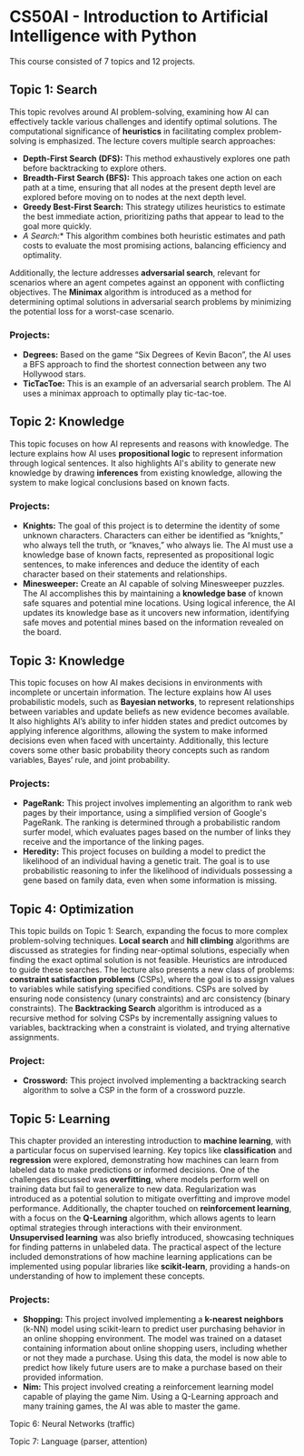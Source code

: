 # CS50AI - Introduction to Artificial Intelligence with Python

This course consisted of 7 topics and 12 projects.

## Topic 1: Search
This topic revolves around AI problem-solving, examining how AI can effectively tackle various challenges and identify optimal solutions. The computational significance of **heuristics** in facilitating complex problem-solving is emphasized. The lecture covers multiple search approaches:
- **Depth-First Search (DFS):** This method exhaustively explores one path before backtracking to explore others.
- **Breadth-First Search (BFS):** This approach takes one action on each path at a time, ensuring that all nodes at the present depth level are explored before moving on to nodes at the next depth level.
- **Greedy Best-First Search:** This strategy utilizes heuristics to estimate the best immediate action, prioritizing paths that appear to lead to the goal more quickly.
- **A Search*:** This algorithm combines both heuristic estimates and path costs to evaluate the most promising actions, balancing efficiency and optimality.

Additionally, the lecture addresses **adversarial search**, relevant for scenarios where an agent competes against an opponent with conflicting objectives. The **Minimax** algorithm is introduced as a method for determining optimal solutions in adversarial search problems by minimizing the potential loss for a worst-case scenario.

### Projects:
- **Degrees:** Based on the game “Six Degrees of Kevin Bacon”, the AI uses a BFS approach to find the shortest connection between any two Hollywood stars.
- **TicTacToe:** This is an example of an adversarial search problem. The AI uses a minimax approach to optimally play tic-tac-toe.


## Topic 2: Knowledge
This topic focuses on how AI represents and reasons with knowledge. The lecture explains how AI uses **propositional logic** to represent information through logical sentences. It also highlights AI's ability to generate new knowledge by drawing **inferences** from existing knowledge, allowing the system to make logical conclusions based on known facts.

### Projects:
- **Knights:** The goal of this project is to determine the identity of some unknown characters. Characters can either be identified as “knights,” who always tell the truth, or “knaves,” who always lie. The AI must use a knowledge base of known facts, represented as propositional logic sentences, to make inferences and deduce the identity of each character based on their statements and relationships.
- **Minesweeper:** Create an AI capable of solving Minesweeper puzzles. The AI accomplishes this by maintaining a **knowledge base** of known safe squares and potential mine locations. Using logical inference, the AI updates its knowledge base as it uncovers new information, identifying safe moves and potential mines based on the information revealed on the board.


## Topic 3: Knowledge
This topic focuses on how AI makes decisions in environments with incomplete or uncertain information. The lecture explains how AI uses probabilistic models, such as **Bayesian networks**, to represent relationships between variables and update beliefs as new evidence becomes available. It also highlights AI’s ability to infer hidden states and predict outcomes by applying inference algorithms, allowing the system to make informed decisions even when faced with uncertainty. Additionally, this lecture covers some other basic probability theory concepts such as random variables, Bayes’ rule, and joint probability.

### Projects:
- **PageRank:** This project involves implementing an algorithm to rank web pages by their importance, using a simplified version of Google's PageRank. The ranking is determined through a probabilistic random surfer model, which evaluates pages based on the number of links they receive and the importance of the linking pages.
- **Heredity:** This project focuses on building a model to predict the likelihood of an individual having a genetic trait. The goal is to use probabilistic reasoning to infer the likelihood of individuals possessing a gene based on family data, even when some information is missing.


## Topic 4: Optimization
This topic builds on Topic 1: Search, expanding the focus to more complex problem-solving techniques. **Local search** and **hill climbing** algorithms are discussed as strategies for finding near-optimal solutions, especially when finding the exact optimal solution is not feasible. Heuristics are introduced to guide these searches. The lecture also presents a new class of problems: **constraint satisfaction problems** (CSPs), where the goal is to assign values to variables while satisfying specified conditions. CSPs are solved by ensuring node consistency (unary constraints) and arc consistency (binary constraints). The **Backtracking Search** algorithm is introduced as a recursive method for solving CSPs by incrementally assigning values to variables, backtracking when a constraint is violated, and trying alternative assignments.

### Project:
- **Crossword:** This project involved implementing a backtracking search algorithm to solve a CSP in the form of a crossword puzzle.


## Topic 5: Learning
This chapter provided an interesting introduction to **machine learning**, with a particular focus on supervised learning. Key topics like **classification** and **regression** were explored, demonstrating how machines can learn from labeled data to make predictions or informed decisions. One of the challenges discussed was **overfitting**, where models perform well on training data but fail to generalize to new data. Regularization was introduced as a potential solution to mitigate overfitting and improve model performance. Additionally, the chapter touched on **reinforcement learning**, with a focus on the **Q-Learning** algorithm, which allows agents to learn optimal strategies through interactions with their environment. **Unsupervised learning** was also briefly introduced, showcasing techniques for finding patterns in unlabeled data. The practical aspect of the lecture included demonstrations of how machine learning applications can be implemented using popular libraries like **scikit-learn**, providing a hands-on understanding of how to implement these concepts.

### Projects:
- **Shopping:** This project involved implementing a **k-nearest neighbors** (k-NN) model using scikit-learn to predict user purchasing behavior in an online shopping environment. The model was trained on a dataset containing information about online shopping users, including whether or not they made a purchase. Using this data, the model is now able to predict how likely future users are to make a purchase based on their provided information.
- **Nim:** This project involved creating a reinforcement learning model capable of playing the game Nim. Using a Q-Learning approach and many training games, the AI was able to master the game.


Topic 6: Neural Networks (traffic)

Topic 7: Language (parser, attention)
